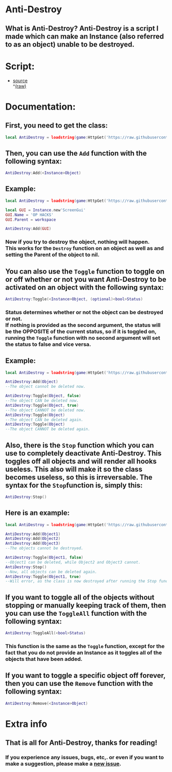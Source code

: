 # Anti-Destroy
## What is Anti-Destroy? Anti-Destroy is a script I made which can make an Instance (also referred to as an object) unable to be destroyed.

# Script:
- [source](/script/AntiDestroy.lua)<br>^[\(raw\)](https://raw.githubusercontent.com/TechHog8984/Anti-Destroy/main/script/AntiDestroy.lua)

# Documentation:

## First, you need to get the class:
```lua
local AntiDestroy = loadstring(game:HttpGet('https://raw.githubusercontent.com/TechHog8984/Anti-Destroy/main/script/AntiDestroy.lua'))()
```
## Then, you can use the `Add` function with the following syntax:
```lua
AntiDestroy:Add(<Instance>Object)
```
## Example:
```lua
local AntiDestroy = loadstring(game:HttpGet('https://raw.githubusercontent.com/TechHog8984/Anti-Destroy/main/script/AntiDestroy.lua'))()

local GUI = Instance.new'ScreenGui'
GUI.Name = 'OP HACKS'
GUI.Parent = workspace

AntiDestroy:Add(GUI)
```
### Now if you try to destroy the object, nothing will happen.<br>This works for the `Destroy` function on an object as well as and setting the Parent of the object to nil.

## You can also use the `Toggle` function to toggle on or off whether or not you want Anti-Destroy to be activated on an object with the following syntax:
```lua
AntiDestroy:Toggle(<Instance>Object, (optional)<bool>Status)
```
### Status determines whether or not the object can be destroyed or not.<br>If nothing is provided as the second argument, the status will be the OPPOSITE of the current status, so if it is toggled on, running the `Toggle` function with no second argument will set the status to false and vice versa.
## Example:
```lua
local AntiDestroy = loadstring(game:HttpGet('https://raw.githubusercontent.com/TechHog8984/Anti-Destroy/main/script/AntiDestroy.lua'))()

AntiDestroy:Add(Object)
--The object cannot be deleted now.

AntiDestroy:Toggle(Object, false)
--The object CAN be deleted now.
AntiDestroy:Toggle(Object, true)
--The object CANNOT be deleted now.
AntiDestroy:Toggle(Object)
--The object CAN be deleted again.
AntiDestroy:Toggle(Object)
--The object CANNOT be deleted again.
```

## Also, there is the `Stop` function which you can use to completely deactivate Anti-Destroy. This toggles off all objects and will render all hooks useless. This also will make it so the class becomes useless, so this is irreversable. The syntax for the `Stop`function is, simply this:
```lua
AntiDestroy:Stop()
```
## Here is an example:
```lua
local AntiDestroy = loadstring(game:HttpGet('https://raw.githubusercontent.com/TechHog8984/Anti-Destroy/main/script/AntiDestroy.lua'))()

AntiDestroy:Add(Object1)
AntiDestroy:Add(Object2)
AntiDestroy:Add(Object3)
--The objects cannot be destroyed.

AntiDestroy:Toggle(Object1, false)
--Object1 can be deleted, while Object2 and Object3 cannot.
AntiDestroy:Stop()
--Now, all objects can be deleted again.
AntiDestroy:Toggle(Object1, true)
--Will error, as the class is now destroyed after running the Stop function.
```

## If you want to toggle all of the objects without stopping or manually keeping track of them, then you can use the `ToggleAll` function with the following syntax:
```lua
AntiDestroy:ToggleAll(<bool>Status)
```
### This function is the same as the `Toggle` function, except for the fact that you do not provide an Instance as it toggles all of the objects that have been added.

## If you want to toggle a specific object off forever, then you can use the `Remove` function with the following syntax:
```lua
AntiDestroy:Remove(<Instance>Object)
```

# Extra info

## That is all for Anti-Destroy, thanks for reading!
### If you experience any issues, bugs, etc,. or even if you want to make a suggestion, please make a [new issue](https://github.com/TechHog8984/Anti-Destroy/issues/new).
